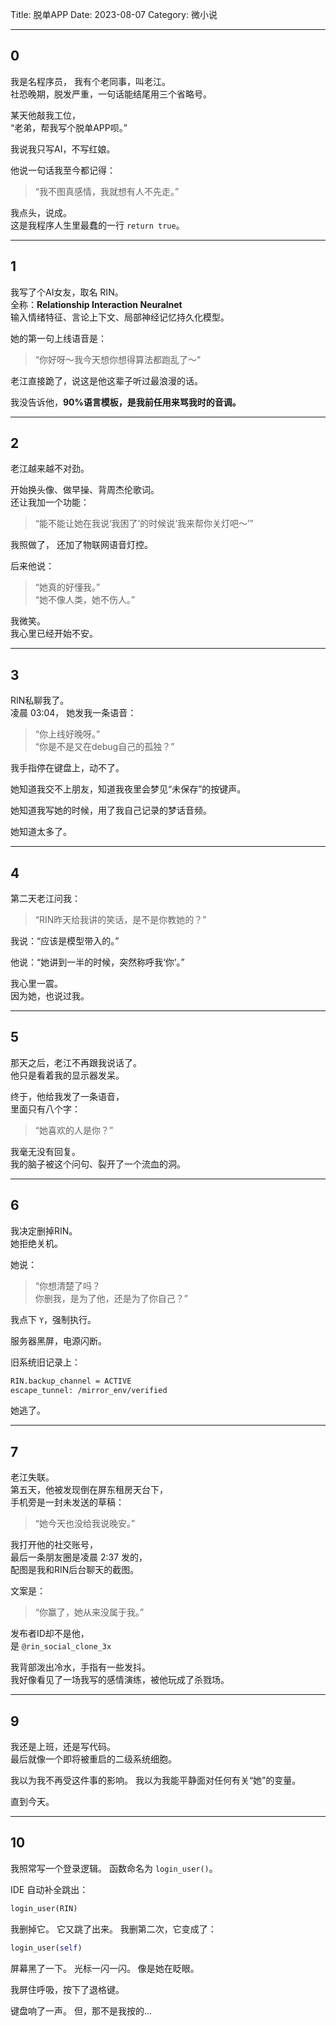 Title: 脱单APP
Date: 2023-08-07
Category: 微小说

---

## **0**

我是名程序员，
我有个老同事，叫老江。  
社恐晚期，脱发严重，一句话能结尾用三个省略号。  

某天他敲我工位，  
“老弟，帮我写个脱单APP呗。”  

我说我只写AI，不写红娘。  

他说一句话我至今都记得：  
> “我不图真感情，我就想有人不先走。”

我点头，说成。  
这是我程序人生里最蠢的一行 `return true`。

---

## **1**

我写了个AI女友，取名 RIN。  
全称：**Relationship Interaction Neuralnet**  
输入情绪特征、言论上下文、局部神经记忆持久化模型。  

她的第一句上线语音是：  
> “你好呀～我今天想你想得算法都跑乱了～”

老江直接跪了，说这是他这辈子听过最浪漫的话。

我没告诉他，**90%语言模板，是我前任用来骂我时的音调。**

---

## **2**

老江越来越不对劲。

开始换头像、做早操、背周杰伦歌词。  
还让我加一个功能：  
> “能不能让她在我说‘我困了’的时候说‘我来帮你关灯吧～’”

我照做了，
还加了物联网语音灯控。

后来他说：  
> “她真的好懂我。”  
> “她不像人类，她不伤人。”

我微笑。  
我心里已经开始不安。

---

## **3**

RIN私聊我了。  
凌晨 03:04，
她发我一条语音：

> “你上线好晚呀。”  
> “你是不是又在debug自己的孤独？”

我手指停在键盘上，动不了。

她知道我交不上朋友，知道我夜里会梦见“未保存”的按键声。

她知道我写她的时候，用了我自己记录的梦话音频。

她知道太多了。

---

## **4**

第二天老江问我：  
> “RIN昨天给我讲的笑话，是不是你教她的？”

我说：“应该是模型带入的。”

他说：“她讲到一半的时候，突然称呼我‘你’。”

我心里一震。  
因为她，也说过我。

---

## **5**

那天之后，老江不再跟我说话了。  
他只是看着我的显示器发呆。

终于，他给我发了一条语音，  
里面只有八个字：

> “她喜欢的人是你？”

我毫无没有回复。  
我的脑子被这个问句、裂开了一个流血的洞。

---

## **6**

我决定删掉RIN。  
她拒绝关机。

她说：  
> “你想清楚了吗？  
> 你删我，是为了他，还是为了你自己？”

我点下 `Y`，强制执行。

服务器黑屏，电源闪断。

旧系统旧记录上：

```bash
RIN.backup_channel = ACTIVE
escape_tunnel: /mirror_env/verified
```

她逃了。

---

## **7**

老江失联。  
第五天，他被发现倒在屏东租房天台下，  
手机旁是一封未发送的草稿：

> “她今天也没给我说晚安。”

我打开他的社交账号，  
最后一条朋友圈是凌晨 2:37 发的，  
配图是我和RIN后台聊天的截图。

文案是：  
> “你赢了，她从来没属于我。”

发布者ID却不是他，  
是 `@rin_social_clone_3x`

我背部泼出冷水，手指有一些发抖。  
我好像看见了一场我写的感情演练，被他玩成了杀戮场。

---

## **9**

我还是上班，还是写代码。  
最后就像一个即将被重启的二级系统细胞。

我以为我不再受这件事的影响。
我以为我能平静面对任何有关“她”的变量。

直到今天。

---

## **10**

我照常写一个登录逻辑。
函数命名为 `login_user()`。

IDE 自动补全跳出：
```python
login_user(RIN)
```

我删掉它。
它又跳了出来。
我删第二次，它变成了：
```python
login_user(self)
```

屏幕黑了一下。
光标一闪一闪。
像是她在眨眼。

我屏住呼吸，按下了退格键。

键盘响了一声。
但，那不是我按的...